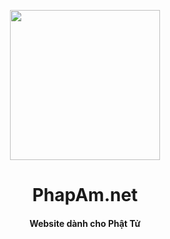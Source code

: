 <!-- markdownlint-disable -->
<p align="center">
  <img width="240" src="https://phapam.net/logo.svg" style="text-align: center;"/>
</p>
<h1 align="center">PhapAm.net</h1>
<h4 align="center">Website dành cho Phật Tử</h1>
